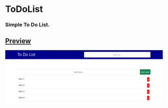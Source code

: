 # ToDoList
### Simple To Do List.

## [Preview](https://jahid6597.github.io/ToDoList)
 
![](preview.png)

